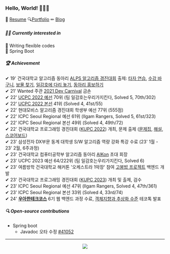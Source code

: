 <h3>Hello, World! 🙋🏻‍♂️</h3>
📃 <a target="_blank" href="https://github.com/donghoony/donghoony/blob/main/resume.pdf">Resume</a> 🔍<a target="_blank" href="https://github.com/donghoony/donghoony/blob/main/portfolio.pdf">Portfolio</a> ✏ <a target="_blank" href=https://blog.hoony.me>Blog</a>

##### 🤷‍♂️ Currently interested in
<p>
  📝 Writing flexible codes <br>
  🌿 Spring Boot <br>
</p>

##### 🏆 Achievement 
<p>
✔ 19' 건국대학교 알고리즘 동아리 <a target="_blank" href=https://www.acmicpc.net/category/detail/2061>ALPS 알고리즘 경진대회</a>
출제: 
<a target="_blank" href=https://www.acmicpc.net/problem/17487>타자 연습</a>, 
<a target="_blank" href=https://www.acmicpc.net/problem/17488>수강 바구니</a>,
<a target="_blank" href=https://www.acmicpc.net/problem/17489>보물 찾기</a>,
<a target="_blank" href=https://www.acmicpc.net/problem/17490>일감호에 다리 놓기</a>,
<a target="_blank" href=https://www.acmicpc.net/problem/17493>동아리 홍보하기</a><br>
✔ 21' Wanted 주관 <a target="_blank" href=https://www.wanted.co.kr/themes/2021_dev_carnival>2021 Dev Carnival</a> 금손<br>
✔ 22' <a target="_blank" href=https://www.acmicpc.net/contest/spotboard/827>UCPC 2022 예선</a> 70위 (팀 일감호는우리가지킨다, Solved 5, 70th/302)<br>
✔ 22' <a target="_blank" href=https://www.acmicpc.net/contest/spotboard/828>UCPC 2022 본선</a> 41위 (Solved 4, 41st/55)<br>
✔ 22' 현대모비스 알고리즘 경진대회 학생부 예선 77위 (555점)<br>
✔ 22' ICPC Seoul Regional 예선 61위 (Ilgam Rangers, Solved 5, 61st/323)<br>
✔ 22' ICPC Seoul Regional 본선 49위 (Solved 4, 49th/72)<br>
✔ 22' 건국대학교 프로그래밍 경진대회 (<a target="_blank" href=https://github.com/riroan/KUPC>KUPC 2022</a>) 개최, 문제 출제 (<a target="_blank" href=https://github.com/riroan/KUPC/blob/main/problem/main.pdf>문제집</a>, <a target="_blank" href=https://github.com/riroan/KUPC/blob/main/solution/main.pdf>해설</a>, <a target="_blank" href=http://scoreboard.riroan.com/kupc>스코어보드</a>)<br>
✔ 23' 삼성전자 DX부문 동계 대학생 S/W 알고리즘 역량 강화 특강 수료 (23' 1월 - 23' 2월, 6주과정)<br>
✔ 23' 건국대학교 컴퓨터공학부 알고리즘 동아리 <a target="_blank" href=https://github.com/KU-AlKon>AlKon</a> 초대 회장<br>
✔ 23' UCPC 2023 예선 64/222위 (팀 일감호는우리가지킨다, Solved 6)<br>
✔ 23' 여름방학 건국대학교 해커톤 '오케스트라 1악장' 참여 <a target="_blank" href=https://github.com/you-can-cook/Gobong>고봉밥 프로젝트</a> 백엔드 개발<br>
✔ 23' 건국대학교 프로그래밍 경진대회 (<a target="_blank" href=https://www.acmicpc.net/category/989>KUPC 2023</a>) 개최 및 출제, 검수<br>
✔ 23' ICPC Seoul Regional 예선 47위 (Ilgam Rangers, Solved 4, 47th/361)<br>
✔ 23' ICPC Seoul Regional 본선 33위 (Solved 4, 33rd/74)<br>
✔ 24' <strong><a target="_blank" href=https://www.woowacourse.io>우아한테크코스</a></strong> 6기 웹 백엔드 과정 수료, <a href="https://youtu.be/1VwRtsLDiyM target="_blank">객체지향과 추상화 수준</a> 테코톡 발표<br>
</p>

##### 🔍 Open-source contributions
- Spring boot
  - Javadoc 오타 수정 [#41052](https://github.com/spring-projects/spring-boot/pull/41052)

---

<p align=center><a target="_blank" href="https://solved.ac/profile/aru0504"><img src="https://github-readme-solvedac-hyp3rflow.vercel.app/api/?handle=aru0504"></a></p>
